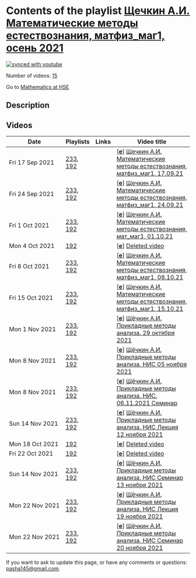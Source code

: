 # Contents of the playlist [Щечкин А.И. Математические методы естествознания, матфиз_маг1, осень 2021](https://www.youtube.com/playlist?list=PLq3E5oubNNoDsg_R0U2ptFOb5iLVPR0kf)

[![synced with youtube](https://img.shields.io/github/last-commit/mathphysschool/mathphysschool.github.io/autoupdate1?label=synced%20with%20youtube)](https://github.com/mathphysschool/mathphysschool.github.io/commits/autoupdate1)

Number of videos: [15](#videos)

Go to [Mathematics at HSE](../README.md)

## Description



## Videos

|Date|Playlists|Links|Video title|
|---|---|---|---|
| Fri&nbsp;17&nbsp;Sep&nbsp;2021 | [233](../playlists/233 "Щёчкин А.И. Прикладные методы анализа. НИС осень 2021"), [192](../playlists/192 "Щечкин А.И. Математические методы естествознания, матфиз&#95;маг1, осень 2021") |  | [[**e**](https://studio.youtube.com/video/wX7jzAe5qoU/edit "Edit")] [Щечкин А.И. Математические методы естествознания, матфиз&#95;маг1, 17.09.21](https://www.youtube.com/watch?v=wX7jzAe5qoU&list=PLq3E5oubNNoDsg_R0U2ptFOb5iLVPR0kf) |
| Fri&nbsp;24&nbsp;Sep&nbsp;2021 | [233](../playlists/233 "Щёчкин А.И. Прикладные методы анализа. НИС осень 2021"), [192](../playlists/192 "Щечкин А.И. Математические методы естествознания, матфиз&#95;маг1, осень 2021") |  | [[**e**](https://studio.youtube.com/video/c6w4gMqM1rA/edit "Edit")] [Щечкин А.И. Математические методы естествознания, матфиз&#95;маг1, 24.09.21](https://www.youtube.com/watch?v=c6w4gMqM1rA&list=PLq3E5oubNNoDsg_R0U2ptFOb5iLVPR0kf) |
| Fri&nbsp;1&nbsp;Oct&nbsp;2021 | [233](../playlists/233 "Щёчкин А.И. Прикладные методы анализа. НИС осень 2021"), [192](../playlists/192 "Щечкин А.И. Математические методы естествознания, матфиз&#95;маг1, осень 2021") |  | [[**e**](https://studio.youtube.com/video/jPIGY3CdBu4/edit "Edit")] [Щечкин А.И. Математические методы естествознания, мат&#95;маг1, 01.10.21](https://www.youtube.com/watch?v=jPIGY3CdBu4&list=PLq3E5oubNNoDsg_R0U2ptFOb5iLVPR0kf) |
| Mon&nbsp;4&nbsp;Oct&nbsp;2021 | [192](../playlists/192 "Щечкин А.И. Математические методы естествознания, матфиз&#95;маг1, осень 2021") |  | [[**e**](https://studio.youtube.com/video/P9c2Y5oOzlc/edit "Edit")] [Deleted video](https://www.youtube.com/watch?v=P9c2Y5oOzlc&list=PLq3E5oubNNoDsg_R0U2ptFOb5iLVPR0kf "This video is unavailable.") |
| Fri&nbsp;8&nbsp;Oct&nbsp;2021 | [233](../playlists/233 "Щёчкин А.И. Прикладные методы анализа. НИС осень 2021"), [192](../playlists/192 "Щечкин А.И. Математические методы естествознания, матфиз&#95;маг1, осень 2021") |  | [[**e**](https://studio.youtube.com/video/eQGpbd2ZLaA/edit "Edit")] [Щечкин А.И. Математические методы естествознания, матфиз&#95;маг1, 08.10.21](https://www.youtube.com/watch?v=eQGpbd2ZLaA&list=PLq3E5oubNNoDsg_R0U2ptFOb5iLVPR0kf) |
| Fri&nbsp;15&nbsp;Oct&nbsp;2021 | [233](../playlists/233 "Щёчкин А.И. Прикладные методы анализа. НИС осень 2021"), [192](../playlists/192 "Щечкин А.И. Математические методы естествознания, матфиз&#95;маг1, осень 2021") |  | [[**e**](https://studio.youtube.com/video/GQOaz21E2xI/edit "Edit")] [Щечкин А.И. Математические методы естествознания, матфиз&#95;маг1, 15.10.21](https://www.youtube.com/watch?v=GQOaz21E2xI&list=PLq3E5oubNNoDsg_R0U2ptFOb5iLVPR0kf) |
| Mon&nbsp;1&nbsp;Nov&nbsp;2021 | [233](../playlists/233 "Щёчкин А.И. Прикладные методы анализа. НИС осень 2021"), [192](../playlists/192 "Щечкин А.И. Математические методы естествознания, матфиз&#95;маг1, осень 2021") |  | [[**e**](https://studio.youtube.com/video/2OWNNd3C8JU/edit "Edit")] [Щёчкин А.И. Прикладные методы анализа. 29 октября 2021](https://www.youtube.com/watch?v=2OWNNd3C8JU&list=PLq3E5oubNNoDsg_R0U2ptFOb5iLVPR0kf) |
| Mon&nbsp;8&nbsp;Nov&nbsp;2021 | [233](../playlists/233 "Щёчкин А.И. Прикладные методы анализа. НИС осень 2021"), [192](../playlists/192 "Щечкин А.И. Математические методы естествознания, матфиз&#95;маг1, осень 2021") |  | [[**e**](https://studio.youtube.com/video/ENgSIs_z4PM/edit "Edit")] [Щёчкин А.И. Прикладные методы анализа. НИС  05 ноября 2021](https://www.youtube.com/watch?v=ENgSIs_z4PM&list=PLq3E5oubNNoDsg_R0U2ptFOb5iLVPR0kf) |
| Mon&nbsp;8&nbsp;Nov&nbsp;2021 | [233](../playlists/233 "Щёчкин А.И. Прикладные методы анализа. НИС осень 2021"), [192](../playlists/192 "Щечкин А.И. Математические методы естествознания, матфиз&#95;маг1, осень 2021") |  | [[**e**](https://studio.youtube.com/video/v_VAUZsya50/edit "Edit")] [Щёчкин А.И. Прикладные методы анализа. НИС.  06.11.2021 Семинар](https://www.youtube.com/watch?v=v_VAUZsya50&list=PLq3E5oubNNoDsg_R0U2ptFOb5iLVPR0kf) |
| Sun&nbsp;14&nbsp;Nov&nbsp;2021 | [233](../playlists/233 "Щёчкин А.И. Прикладные методы анализа. НИС осень 2021"), [192](../playlists/192 "Щечкин А.И. Математические методы естествознания, матфиз&#95;маг1, осень 2021") |  | [[**e**](https://studio.youtube.com/video/sLZ2whJ9r-A/edit "Edit")] [Щёчкин А.И. Прикладные методы анализа. НИС Лекция 12 ноября 2021](https://www.youtube.com/watch?v=sLZ2whJ9r-A&list=PLq3E5oubNNoDsg_R0U2ptFOb5iLVPR0kf) |
| Mon&nbsp;18&nbsp;Oct&nbsp;2021 | [192](../playlists/192 "Щечкин А.И. Математические методы естествознания, матфиз&#95;маг1, осень 2021") |  | [[**e**](https://studio.youtube.com/video/qQDt1tz3ZpA/edit "Edit")] [Deleted video](https://www.youtube.com/watch?v=qQDt1tz3ZpA&list=PLq3E5oubNNoDsg_R0U2ptFOb5iLVPR0kf "This video is unavailable.") |
| Fri&nbsp;22&nbsp;Oct&nbsp;2021 | [192](../playlists/192 "Щечкин А.И. Математические методы естествознания, матфиз&#95;маг1, осень 2021") |  | [[**e**](https://studio.youtube.com/video/zlrdwMIYFEA/edit "Edit")] [Deleted video](https://www.youtube.com/watch?v=zlrdwMIYFEA&list=PLq3E5oubNNoDsg_R0U2ptFOb5iLVPR0kf "This video is unavailable.") |
| Sun&nbsp;14&nbsp;Nov&nbsp;2021 | [233](../playlists/233 "Щёчкин А.И. Прикладные методы анализа. НИС осень 2021"), [192](../playlists/192 "Щечкин А.И. Математические методы естествознания, матфиз&#95;маг1, осень 2021") |  | [[**e**](https://studio.youtube.com/video/Lk6RZUPQSrY/edit "Edit")] [Щёчкин А.И. Прикладные методы анализа. НИС Семинар 13 ноября 2021](https://www.youtube.com/watch?v=Lk6RZUPQSrY&list=PLq3E5oubNNoDsg_R0U2ptFOb5iLVPR0kf) |
| Mon&nbsp;22&nbsp;Nov&nbsp;2021 | [233](../playlists/233 "Щёчкин А.И. Прикладные методы анализа. НИС осень 2021"), [192](../playlists/192 "Щечкин А.И. Математические методы естествознания, матфиз&#95;маг1, осень 2021") |  | [[**e**](https://studio.youtube.com/video/NnA8k-WZ-WA/edit "Edit")] [Щёчкин А.И. Прикладные методы анализа. НИС Лекция 19 ноября 2021](https://www.youtube.com/watch?v=NnA8k-WZ-WA&list=PLq3E5oubNNoDsg_R0U2ptFOb5iLVPR0kf) |
| Mon&nbsp;22&nbsp;Nov&nbsp;2021 | [233](../playlists/233 "Щёчкин А.И. Прикладные методы анализа. НИС осень 2021"), [192](../playlists/192 "Щечкин А.И. Математические методы естествознания, матфиз&#95;маг1, осень 2021") |  | [[**e**](https://studio.youtube.com/video/WYsxy1ASSrg/edit "Edit")] [Щёчкин А.И. Прикладные методы анализа. НИС Семинар 20 ноября 2021](https://www.youtube.com/watch?v=WYsxy1ASSrg&list=PLq3E5oubNNoDsg_R0U2ptFOb5iLVPR0kf) |


 If you want to ask to update this page, or have any comments or questions: <pasha145@gmail.com>.